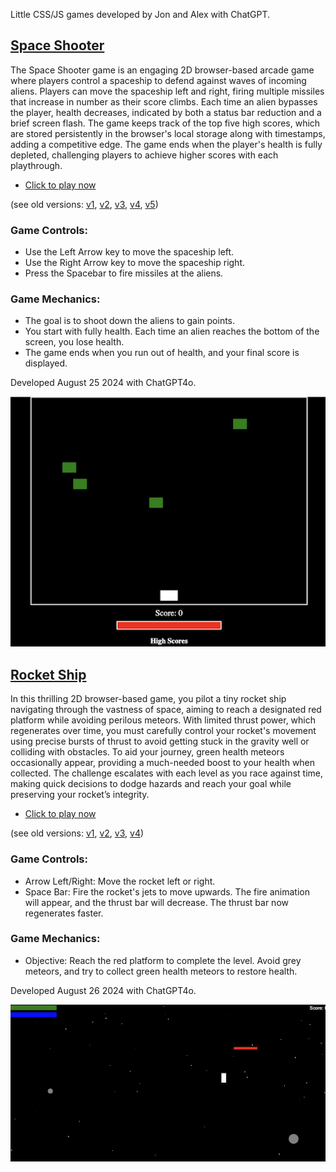 Little CSS/JS games developed by Jon and Alex with ChatGPT.

## [Space Shooter](space_shooter/space_shooter6.html)

The Space Shooter game is an engaging 2D browser-based arcade game where players control a spaceship to defend against waves of incoming aliens. Players can move the spaceship left and right, firing multiple missiles that increase in number as their score climbs. Each time an alien bypasses the player, health decreases, indicated by both a status bar reduction and a brief screen flash. The game keeps track of the top five high scores, which are stored persistently in the browser's local storage along with timestamps, adding a competitive edge. The game ends when the player's health is fully depleted, challenging players to achieve higher scores with each playthrough.

* [Click to play now](space_shooter/space_shooter6.html)

(see old versions: [v1](space_shooter/space_shooter1.html), [v2](space_shooter/space_shooter2.html), [v3](space_shooter/space_shooter3.html), [v4](space_shooter/space_shooter4.html), [v5](space_shooter/space_shooter5.html))

### Game Controls:
* Use the Left Arrow key to move the spaceship left.
* Use the Right Arrow key to move the spaceship right.
* Press the Spacebar to fire missiles at the aliens.
### Game Mechanics:
* The goal is to shoot down the aliens to gain points.
* You start with fully health. Each time an alien reaches the bottom of the screen, you lose health.
* The game ends when you run out of health, and your final score is displayed.

Developed August 25 2024 with ChatGPT4o.

[![Space Shooter](space_shooter/space_shooter.png)](space_shooter/space_shooter6.html)


## [Rocket Ship](rocket_ship/rocket_ship5.html)

In this thrilling 2D browser-based game, you pilot a tiny rocket ship navigating through the vastness of space, aiming to reach a designated red platform while avoiding perilous meteors. With limited thrust power, which regenerates over time, you must carefully control your rocket's movement using precise bursts of thrust to avoid getting stuck in the gravity well or colliding with obstacles. To aid your journey, green health meteors occasionally appear, providing a much-needed boost to your health when collected. The challenge escalates with each level as you race against time, making quick decisions to dodge hazards and reach your goal while preserving your rocket’s integrity.

* [Click to play now](rocket_ship/rocket_ship5.html)

(see old versions: [v1](rocket_ship/rocket_ship1.html), [v2](rocket_ship/rocket_ship2.html), [v3](rocket_ship/rocket_ship3.html), [v4](rocket_ship/rocket_ship4.html))

### Game Controls:
* Arrow Left/Right: Move the rocket left or right.
* Space Bar: Fire the rocket's jets to move upwards. The fire animation will appear, and the thrust bar will decrease. The thrust bar now regenerates faster.
### Game Mechanics:
* Objective: Reach the red platform to complete the level. Avoid grey meteors, and try to collect green health meteors to restore health.

Developed August 26 2024 with ChatGPT4o.

[![Rocket Ship](rocket_ship/rocket_ship.png)](rocket_ship/rocket_ship5.html)